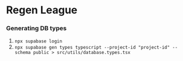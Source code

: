 # Regen League

### Generating DB types

1. ```npx supabase login```
2. ```npx supabase gen types typescript --project-id "project-id" --schema public > src/utils/database.types.tsx```
